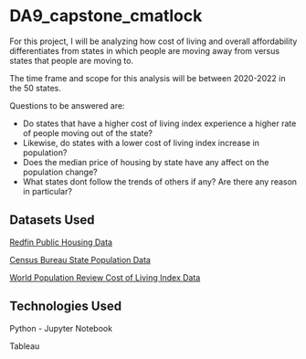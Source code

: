 # DA9_capstone_cmatlock

For this project, I will be analyzing how cost of living and overall affordability differentiates from states in which people are moving away from versus states that people are moving to.

The time frame and scope for this analysis will be between 2020-2022 in the 50 states.


Questions to be answered are:
 - Do states that have a higher cost of living index experience a higher rate of people moving out of the state?
 - Likewise, do states with a lower cost of living index increase in population?
 - Does the median price of housing by state have any affect on the population change?
 - What states dont follow the trends of others if any? Are there any reason in particular?


## Datasets Used

[Redfin Public Housing Data](https://www.redfin.com/news/data-center/)

[Census Bureau State Population Data](https://www.census.gov/data/tables/time-series/demo/popest/2020s-state-total.html)

[World Population Review Cost of Living Index Data](https://worldpopulationreview.com/state-rankings/cost-of-living-index-by-state)



## Technologies Used

Python - Jupyter Notebook

Tableau

